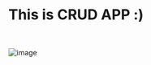 # This is CRUD APP :)
<br>

![image](https://github.com/MohdHadi72/CRUD-APP/assets/154020781/6aa10c42-8617-4174-a2aa-29643a8e4d45)

